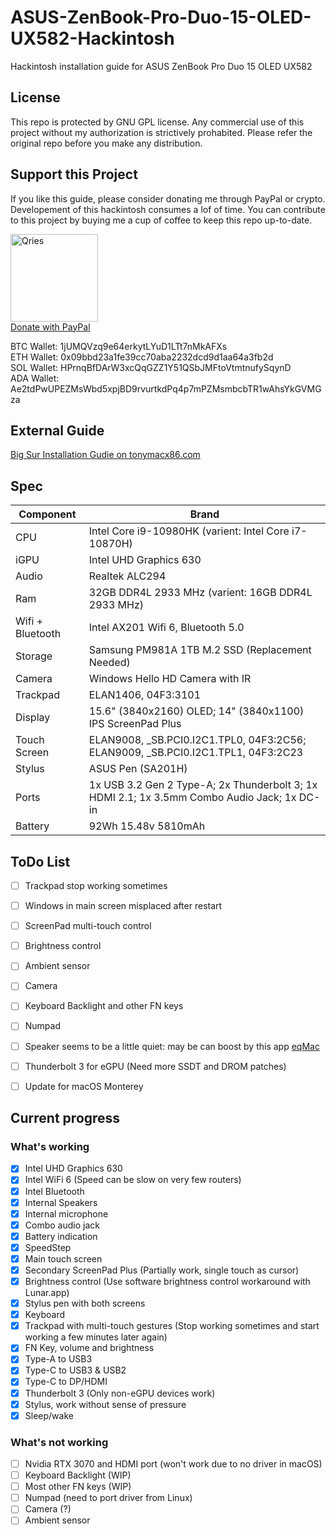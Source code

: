 # ASUS-ZenBook-Pro-Duo-15-OLED-UX582-Hackintosh
Hackintosh installation guide for ASUS ZenBook Pro Duo 15 OLED UX582


## License
This repo is protected by GNU GPL license. Any commercial use of this project without my authorization is strictively prohabited. Please refer the original repo before you make any distribution.


## Support this Project
If you like this guide, please consider donating me through PayPal or crypto. Developement of this hackintosh consumes a lof of time. You can contribute to this project by buying me a cup of coffee to keep this repo up-to-date.

<p>
<a href="https://www.paypal.com/donate/?hosted_button_id=YK65DJNB4UK2L">
         <img alt="Qries" src="https://raw.githubusercontent.com/shiecldk/ASUS-ZenBook-Pro-Duo-15-OLED-UX582-Hackintosh/main/PayPal.png"
          height="140"></a><br>
<a href="https://www.paypal.com/donate/?hosted_button_id=YK65DJNB4UK2L">Donate with PayPal</a></p>

<p>BTC Wallet: 1jUMQVzq9e64erkytLYuD1LTt7nMkAFXs<br>
ETH Wallet: 0x09bbd23a1fe39cc70aba2232dcd9d1aa64a3fb2d<br>
SOL Wallet: HPrnqBfDArW3xcQqGZZ1Y51QSbJMFtoVtmtnufySqynD<br>
ADA Wallet: Ae2tdPwUPEZMsWbd5xpjBD9rvurtkdPq4p7mPZMsmbcbTR1wAhsYkGVMGza</p>


## External Guide

<p>
<a href="https://www.tonymacx86.com/threads/guide-asus-zenbook-pro-duo-ux582-opencore.315661/">Big Sur Installation Gudie on tonymacx86.com</a></p>


## Spec

| Component | Brand |
| ----------- | ----------- |
| CPU | Intel Core i9-10980HK (varient: Intel Core i7-10870H) |
| iGPU | Intel UHD Graphics 630 |
| Audio | Realtek ALC294 |
| Ram | 32GB DDR4L 2933 MHz (varient: 16GB DDR4L 2933 MHz) |
| Wifi + Bluetooth | Intel AX201 Wifi 6, Bluetooth 5.0 |
| Storage | Samsung PM981A 1TB M.2 SSD (Replacement Needed) |
| Camera | Windows Hello HD Camera with IR |
| Trackpad | ELAN1406, 04F3:3101 |
| Display | 15.6" (3840x2160) OLED; 14" (3840x1100) IPS ScreenPad Plus |
| Touch Screen| ELAN9008, \_SB.PCI0.I2C1.TPL0, 04F3:2C56; ELAN9009, \_SB.PCI0.I2C1.TPL1, 04F3:2C23 |
| Stylus | ASUS Pen (SA201H)  |
| Ports | 1x USB 3.2 Gen 2 Type-A; 2x Thunderbolt 3; 1x HDMI 2.1; 1x 3.5mm Combo Audio Jack; 1x DC-in |
| Battery | 92Wh 15.48v 5810mAh |


## ToDo List
- [ ] Trackpad stop working sometimes
- [ ] Windows in main screen misplaced after restart
- [ ] ScreenPad multi-touch control
- [ ] Brightness control
- [ ] Ambient sensor
- [ ] Camera
- [ ] Keyboard Backlight and other FN keys
- [ ] Numpad
- [ ] Speaker seems to be a little quiet: may be can boost by this app [eqMac](https://eqmac.app/)
- [ ] Thunderbolt 3 for eGPU (Need more SSDT and DROM patches)
- [ ] Update for macOS Monterey


## Current progress
### What's working
- [x] Intel UHD Graphics 630
- [x] Intel WiFi 6 (Speed can be slow on very few routers)
- [x] Intel Bluetooth
- [x] Internal Speakers
- [x] Internal microphone
- [x] Combo audio jack
- [x] Battery indication
- [x] SpeedStep
- [x] Main touch screen
- [x] Secondary ScreenPad Plus (Partially work, single touch as cursor)
- [x] Brightness control (Use software brightness control workaround with Lunar.app)
- [x] Stylus pen with both screens
- [x] Keyboard
- [x] Trackpad with multi-touch gestures (Stop working sometimes and start working a few minutes later again)
- [x] FN Key, volume and brightness
- [x] Type-A to USB3
- [x] Type-C to USB3 & USB2
- [x] Type-C to DP/HDMI
- [x] Thunderbolt 3 (Only non-eGPU devices work)
- [x] Stylus, work without sense of pressure
- [x] Sleep/wake

### What's not working
- [ ] Nvidia RTX 3070 and HDMI port (won't work due to no driver in macOS)
- [ ] Keyboard Backlight (WIP)
- [ ] Most other FN keys (WIP)
- [ ] Numpad (need to port driver from Linux)
- [ ] Camera (?)
- [ ] Ambient sensor
